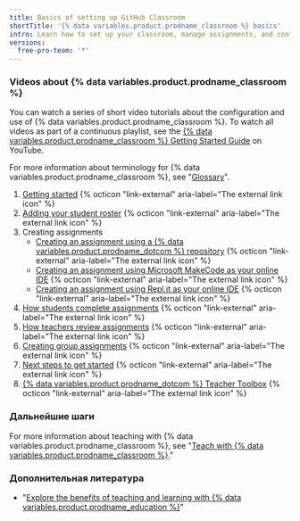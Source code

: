 ```yaml
---
title: Basics of setting up GitHub Classroom
shortTitle: '{% data variables.product.prodname_classroom %} basics'
intro: Learn how to set up your classroom, manage assignments, and configure time-saving automation.
versions:
  free-pro-team: '*'
---
```


### Videos about {% data variables.product.prodname_classroom %}

You can watch a series of short video tutorials about the configuration and use of {% data variables.product.prodname_classroom %}. To watch all videos as part of a continuous playlist, see the [{% data variables.product.prodname_classroom %} Getting Started Guide](https://www.youtube.com/playlist?list=PLIRjfNq867bewk3ZGV6Z7a16YDNRCpK3u) on YouTube.

For more information about terminology for {% data variables.product.prodname_classroom %}, see "[Glossary](/education/manage-coursework-with-github-classroom/glossary)".

1. <a href="https://youtu.be/xVVeqIDgCvM" target="_blank">Getting started</a> {% octicon "link-external" aria-label="The external link icon" %}
2. <a href="https://youtu.be/DTzrKduaHj8" target="_blank">Adding your student roster</a> {% octicon "link-external" aria-label="The external link icon" %}
3. Creating assignments
    - <a href="https://youtu.be/6QzKZ63KLss" target="_blank">Creating an assignment using a {% data variables.product.prodname_dotcom %} repository</a> {% octicon "link-external" aria-label="The external link icon" %}
    - <a href="https://youtu.be/Qmwh6ijsQJU" target="_blank">Creating an assignment using Microsoft MakeCode as your online IDE</a> {% octicon "link-external" aria-label="The external link icon" %}
    - <a href="https://youtu.be/p_g5sQ7hUis" target="_blank">Creating an assignment using Repl.it as your online IDE</a> {% octicon "link-external" aria-label="The external link icon" %}
4. <a href="https://youtu.be/ObaFRGp_Eko" target="_blank">How students complete assignments</a> {% octicon "link-external" aria-label="The external link icon" %}
5. <a href="https://youtu.be/g45OJn3UyCU" target="_blank">How teachers review assignments</a> {% octicon "link-external" aria-label="The external link icon" %}
6. <a href="https://youtu.be/QxrA3taZdNM" target="_blank">Creating group assignments</a> {% octicon "link-external" aria-label="The external link icon" %}
7. <a href="https://youtu.be/tJK2cmoh1KM" target="_blank">Next steps to get started</a> {% octicon "link-external" aria-label="The external link icon" %}
8. <a href="https://youtu.be/X87v3SFQxLU" target="_blank">{% data variables.product.prodname_dotcom %} Teacher Toolbox</a> {% octicon "link-external" aria-label="The external link icon" %}

### Дальнейшие шаги

For more information about teaching with {% data variables.product.prodname_classroom %}, see "[Teach with {% data variables.product.prodname_classroom %}](/education/manage-coursework-with-github-classroom/teach-with-github-classroom)."

### Дополнительная литература

- "[Explore the benefits of teaching and learning with {% data variables.product.prodname_education %}](/education/teach-and-learn-with-github-education)"
